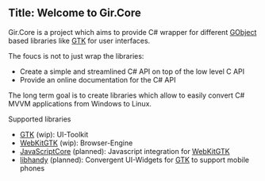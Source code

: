 Title: Welcome to Gir.Core
---
Gir.Core is a project which aims to provide C# wrapper for different [GObject] based libraries like [GTK] for user interfaces.

The foucs is not to just wrap the libraries:
* Create a simple and streamlined C# API on top of the low level C API
* Provide an online documentation for the C# API

The long term goal is to create libraries which allow to easily convert C# MVVM applications from Windows to Linux.

Supported libraries
* [GTK] (wip): UI-Toolkit
* [WebKitGTK] (wip): Browser-Engine
* [JavaScriptCore] (planned): Javascript integration for [WebKitGTK]
* [libhandy] (planned): Convergent UI-Widgets for [GTK] to support mobile phones

[GObject]: https://developer.gnome.org/gobject/stable/
[GTK]: https://gtk.org/
[libhandy]: https://source.puri.sm/Librem5/libhandy
[WebKitGTK]: https://webkitgtk.org/
[JavaScriptCore]: https://webkitgtk.org/reference/jsc-glib/stable/index.html
